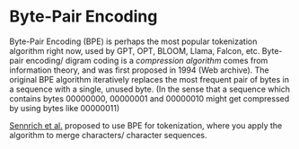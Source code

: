 # Byte-Pair Encoding
Byte-Pair Encoding (BPE) is perhaps the most popular tokenization algorithm right now, used by GPT, OPT, BLOOM, Llama, Falcon, etc. Byte-pair encoding/ digram coding is a _compression algorithm_ comes from information theory, and was first proposed in 1994 (Web archive). The original BPE algorithm  iteratively replaces the most frequent pair of bytes in a sequence with a single, unused byte. (In the sense that a sequence which contains bytes 00000000, 00000001 and 00000010 might get compressed by using bytes like 00000011)

[Sennrich et al.](https://arxiv.org/abs/1508.07909) proposed to use BPE for tokenization, where you apply the algorithm to merge characters/ character sequences. 